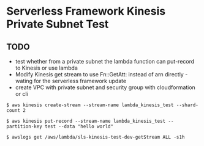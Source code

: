 # Serverless Framework Kinesis Private Subnet Test

## TODO
* test whether from a private subnet the lambda function can put-record to Kinesis or use lambda
* Modify Kinesis get stream to use Fn::GetAtt: instead of arn directly - wating for the serverless framework update
* create VPC with private subnet and security group with cloudformation or cli

```
$ aws kinesis create-stream --stream-name lambda_kinesis_test --shard-count 2
```

```
$ aws kinesis put-record --stream-name lambda_kinesis_test --partition-key test --data "hello world"
```

```
$ awslogs get /aws/lambda/sls-kinesis-test-dev-getStream ALL -s1h
```